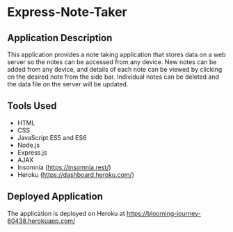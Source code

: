 # Express-Note-Taker

## Application Description
This application provides a note taking application that stores data on a web server so the notes can be accessed from any device.  New notes can be added from any device, and details of each note can be viewed by clicking on the desired note from the side bar. Individual notes can be deleted and the data file on the server will be updated.

## Tools Used
* HTML
* CSS
* JavaScript ES5 and ES6
* Node.js
* Express.js
* AJAX
* Insomnia (https://insomnia.rest/)
* Heroku (https://dashboard.heroku.com/)

## Deployed Application
The application is deployed on Heroku at https://blooming-journey-60438.herokuapp.com/


